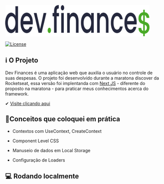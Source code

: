 <img src="./assets/logoDark.svg" widht="200px" height="100px">

[![License](https://img.shields.io/github/license/day8/re-frame.svg)](LICENSE)


## :information_source: O Projeto
Dev Finances é uma aplicação web que auxilia o usuário no controle de suas despesas. O projeto foi desenvolvido durante a maratona discover da Rocketseat,  essa versão foi implentanda com [Next JS](https://nextjs.org) - diferente do proposto na maratona - para praticar meus conhecimentos acerca do framework.

✔ [Visite clicando aqui](https://devfinances-nine.vercel.app/)


## 📌Conceitos que coloquei em prática

- Contextos com UseContext, CreateContext

- Component Level CSS

- Manuseio de dados em Local Storage

- Configuração de Loaders

## 💻 Rodando localmente
